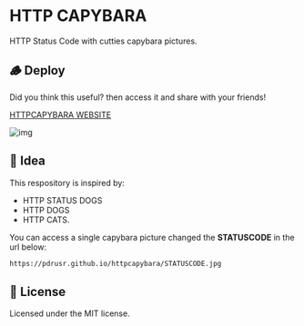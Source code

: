 # HTTP CAPYBARA

HTTP Status Code with cutties capybara pictures.

## 🪵 Deploy

Did you think this useful? then access it and share with your friends!

[HTTPCAPYBARA WEBSITE](https://pdrusr.github.io/httpcapybara)

![img](https://i.ibb.co/mqyVB0d/captura.png)

## 🌳 Idea

This respository is inspired by:

- HTTP STATUS DOGS
- HTTP DOGS
- HTTP CATS.

You can access a single capybara picture changed the **STATUSCODE** in the url below: 

```bash
https://pdrusr.github.io/httpcapybara/STATUSCODE.jpg
```

## 🌱 License

Licensed under the MIT license.
